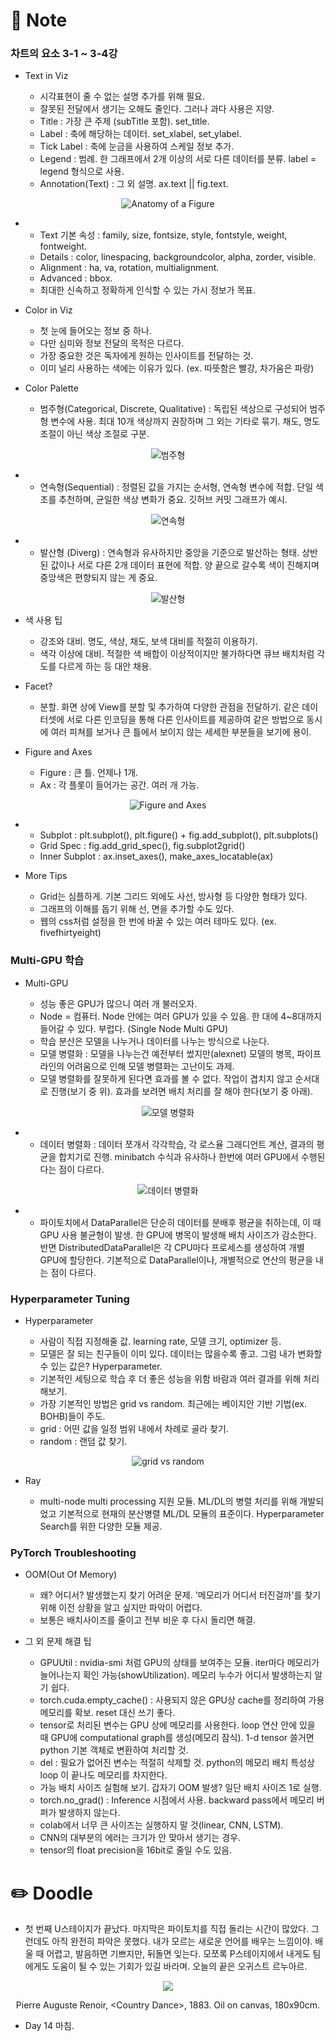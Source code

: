 # 📙 Note

### 차트의 요소 3-1 ~ 3-4강

- Text in Viz

  - 시각표현이 줄 수 없는 설명 추가를 위해 필요.
  - 잘못된 전달에서 생기는 오해도 줄인다. 그러나 과다 사용은 지양.
  - Title : 가장 큰 주제 (subTitle 포함). set_title.
  - Label : 축에 해당하는 데이터. set_xlabel, set_ylabel.
  - Tick Label : 축에 눈금을 사용하여 스케일 정보 추가.
  - Legend : 범례. 한 그래프에서 2개 이상의 서로 다른 데이터를 분류. label = legend 형식으로 사용.
  - Annotation(Text) : 그 외 설명. ax.text || fig.text.
<p align="center"><img src="https://github.com/iamtrueline/Boostcamp_AI_Tech_Note/blob/main/images/day14_img00.PNG" alt="Anatomy of a Figure"></p>

-
  - Text 기본 속성 : family, size, fontsize, style, fontstyle, weight, fontweight.
  - Details : color, linespacing, backgroundcolor, alpha, zorder, visible.
  - Alignment : ha, va, rotation, multialignment.
  - Advanced : bbox.
  - 최대한 신속하고 정확하게 인식할 수 있는 가시 정보가 목표.

- Color in Viz

  - 첫 눈에 들어오는 정보 중 하나.
  - 다만 심미와 정보 전달의 목적은 다르다.
  - 가장 중요한 것은 독자에게 원하는 인사이트를 전달하는 것.
  - 이미 널리 사용하는 색에는 이유가 있다. (ex. 따뜻함은 빨강, 차가움은 파랑)

- Color Palette

  - 범주형(Categorical, Discrete, Qualitative) : 독립된 색상으로 구성되어 범주형 변수에 사용. 최대 10개 색상까지 권장하며 그 외는 기타로 묶기. 채도, 명도 조절이 아닌 색상 조절로 구분.
<p align="center"><img src="https://github.com/iamtrueline/Boostcamp_AI_Tech_Note/blob/main/images/day14_img01.PNG" alt="범주형"></p>

-
  - 연속형(Sequential) : 정렬된 값을 가지는 순서형, 연속형 변수에 적합. 단일 색조를 추천하며, 균일한 색상 변화가 중요. 깃허브 커밋 그래프가 예시.
<p align="center"><img src="https://github.com/iamtrueline/Boostcamp_AI_Tech_Note/blob/main/images/day14_img02.PNG" alt="연속형"></p>

-
  - 발산형 (Diverg) : 연속형과 유사하지만 중앙을 기준으로 발산하는 형태. 상반된 값이나 서로 다른 2개 데이터 표현에 적합. 양 끝으로 갈수록 색이 진해지며 중앙색은 편향되지 않는 게 중요.
<p align="center"><img src="https://github.com/iamtrueline/Boostcamp_AI_Tech_Note/blob/main/images/day14_img03.PNG" alt="발산형"></p>

- 색 사용 팁

  - 강조와 대비. 명도, 색상, 채도, 보색 대비를 적절히 이용하기.
  - 색각 이상에 대비. 적절한 색 배합이 이상적이지만 불가하다면 큐브 배치처럼 각도를 다르게 하는 등 대안 채용.

- Facet?

  - 분할. 화면 상에 View를 분할 및 추가하여 다양한 관점을 전달하기. 같은 데이터셋에 서로 다른 인코딩을 통해 다른 인사이트를 제공하여 같은 방법으로 동시에 여러 피쳐를 보거나 큰 틀에서 보이지 않는 세세한 부분들을 보기에 용이.

- Figure and Axes

  - Figure : 큰 틀. 언제나 1개.
  - Ax : 각 플롯이 들어가는 공간. 여러 개 가능.
<p align="center"><img src="https://github.com/iamtrueline/Boostcamp_AI_Tech_Note/blob/main/images/day14_img04.PNG" alt="Figure and Axes"></p>

-
  - Subplot : plt.subplot(), plt.figure() + fig.add_subplot(), plt.subplots()
  - Grid Spec : fig.add_grid_spec(), fig.subplot2grid()
  - Inner Subplot : ax.inset_axes(), make_axes_locatable(ax)

- More Tips

  - Grid는 심플하게. 기본 그리드 외에도 사선, 방사형 등 다양한 형태가 있다.
  - 그래프의 이해를 돕기 위해 선, 면을 추가할 수도 있다.
  - 웹의 css처럼 설정을 한 번에 바꿀 수 있는 여러 테마도 있다. (ex. fivefhirtyeight)

### Multi-GPU 학습

- Multi-GPU

  - 성능 좋은 GPU가 많으니 여러 개 불러오자.
  - Node = 컴퓨터. Node 안에는 여러 GPU가 있을 수 있음. 한 대에 4~8대까지 들어갈 수 있다. 부럽다. (Single Node Multi GPU)
  - 학습 분산은 모델을 나누거나 데이터를 나누는 방식으로 나눈다.
  - 모델 병렬화 : 모델을 나누는건 예전부터 썼지만(alexnet) 모델의 병목, 파이프라인의 어려움으로 인해 모델 병렬화는 고난이도 과제.
  - 모델 병렬화를 잘못하게 된다면 효과를 볼 수 없다. 작업이 겹치지 않고 순서대로 진행(보기 중 위). 효과를 보려면 배치 처리를 잘 해야 한다(보기 중 아래).
<p align="center"><img src="https://github.com/iamtrueline/Boostcamp_AI_Tech_Note/blob/main/images/day14_img05.PNG" alt="모델 병렬화"></p>

-
  - 데이터 병렬화 : 데이터 쪼개서 각각학습, 각 로스율 그래디언트 계산, 결과의 평균을 합치기로 진행. minibatch 수식과 유사하나 한번에 여러 GPU에서 수행된다는 점이 다르다.
<p align="center"><img src="https://github.com/iamtrueline/Boostcamp_AI_Tech_Note/blob/main/images/day14_img06.PNG" alt="데이터 병렬화"></p>

-
  - 파이토치에서 DataParallel은 단순히 데이터를 분배후 평균을 취하는데, 이 때 GPU 사용 불균형이 발생. 한 GPU에 병목이 발생해 배치 사이즈가 감소한다. 반면 DistributedDataParallel은 각 CPU마다 프로세스를 생성하여 개별 GPU에 할당한다. 기본적으로 DataParallel이나, 개별적으로 연산의 평균을 내는 점이 다르다.

### Hyperparameter Tuning

- Hyperparameter

  - 사람이 직접 지정해줄 값. learning rate, 모델 크기, optimizer 등.
  - 모델은 잘 되는 친구들이 이미 있다. 데이터는 많을수록 좋고. 그럼 내가 변화할 수 있는 값은? Hyperparameter.
  - 기본적인 세팅으로 학습 후 더 좋은 성능을 위함 바람과 여러 결과를 위해 처리해보기.
  - 가장 기본적인 방법은 grid vs random. 최근에는 베이지안 기반 기법(ex. BOHB)들이 주도.
  - grid : 어떤 값을 일정 범위 내에서 차례로 골라 찾기.
  - random : 랜덤 값 찾기.
<p align="center"><img src="https://github.com/iamtrueline/Boostcamp_AI_Tech_Note/blob/main/images/day14_img07.PNG" alt="grid vs random"></p>

- Ray

  - multi-node multi processing 지원 모듈. ML/DL의 병렬 처리를 위해 개발되었고 기본적으로 현재의 분산병렬 ML/DL 모듈의 표준이다. Hyperparameter Search를 위한 다양한 모듈 제공.

### PyTorch Troubleshooting

- OOM(Out Of Memory)

  - 왜? 어디서? 발생했는지 찾기 어려운 문제. '메모리가 어디서 터진걸까'를 찾기 위해 이전 상황을 알고 싶지만 파악이 어렵다.
  - 보통은 배치사이즈를 줄이고 전부 비운 후 다시 돌리면 해결.

- 그 외 문제 해결 팁

  - GPUUtil : nvidia-smi 처럼 GPU의 상태를 보여주는 모듈. iter마다 메모리가 늘어나는지 확인 가능(showUtilization). 메모리 누수가 어디서 발생하는지 알기 쉽다.
  - torch.cuda.empty_cache() : 사용되지 않은 GPU상 cache를 정리하여 가용 메모리를 확보. reset 대신 쓰기 좋다.
  - tensor로 처리된 변수는 GPU 상에 메모리를 사용한다. loop 연산 안에 있을 때 GPU에 computational graph를 생성(메모리 잠식). 1-d tensor 쓸거면 python 기본 객체로 변환하여 처리할 것.
  - del : 필요가 없어진 변수는 적절히 삭제할 것. python의 메모리 배치 특성상 loop 이 끝나도 메모리를 차지한다.
  - 가능 배치 사이즈 실험해 보기. 갑자기 OOM 발생? 일단 배치 사이즈 1로 실행.
  - torch.no_grad() : Inference 시점에서 사용. backward pass에서 메모리 버퍼가 발생하지 않는다.
  - colab에서 너무 큰 사이즈는 실행하지 말 것(linear, CNN, LSTM).
  - CNN의 대부분의 에러는 크기가 안 맞아서 생기는 경우.
  - tensor의 float precision을 16bit로 줄일 수도 있음.

# ✏️ Doodle

- 첫 번째 U스테이지가 끝났다. 마지막은 파이토치를 직접 돌리는 시간이 많았다. 그런데도 아직 완전히 파악은 못했다. 내가 모르는 새로운 언어를 배우는 느낌이야. 배울 때 어렵고, 발음하면 기쁘지만, 뒤돌면 잊는다. 모쪼록 P스테이지에서 내게도 팀에게도 도움이 될 수 있는 기회가 있길 바라며. 오늘의 끝은 오귀스트 르누아르.
<p align="center"><img src="https://github.com/iamtrueline/Boostcamp_AI_Tech_Note/blob/main/images/Pierre_Auguste_Renoir_1883_Country_Dance.jpg"></p>
<p align="center">Pierre Auguste Renoir, &ltCountry Dance&gt, 1883. Oil on canvas, 180x90cm.</p>

- Day 14 마침.
